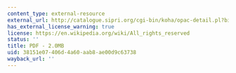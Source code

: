 ```yaml
---
content_type: external-resource
external_url: http://catalogue.sipri.org/cgi-bin/koha/opac-detail.pl?biblionumber=32602
has_external_license_warning: true
license: https://en.wikipedia.org/wiki/All_rights_reserved
status: ''
title: PDF - 2.0MB
uid: 38151e07-406d-4a60-aab8-ae00d9c63738
wayback_url: ''
---
```

